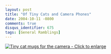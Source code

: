 ```yaml
---
layout: post
title: "Of Tiny Cats and Camera Phones"
date: 2004-10-11 -0800
comments: true
disqus_identifier: 675
tags: [General Ramblings]
---
```

[![Tiny cat mugs for the camera - Click to
enlarge](https://hyqi8g.blu.livefilestore.com/y2pciTcD_t7g4n6_DW9s-au1QpWZhGuAGYLG2a6BRXkTTxs3htaY8VG8crh7gHjCXCRRb7CUv_DTtr3kY7xzwyznvEe2N7NWDFiamLjIDOOV1k/20041011tinycat_sm.jpg?psid=1)](https://hyqi8g.blu.livefilestore.com/y2pAjkvJL56Gpo_tih7QjrIXZAskNxMy-rxArYjIqByD5VTFILG9NQoq7YQcy_E371dc-NZnCbHuRcBoByxJ5YigcfLdlrCFdv4mLaiweyCYoQ/20041011tinycat_lg.jpg?psid=1)
